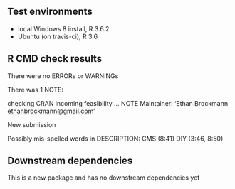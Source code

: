 ## Test environments
* local Windows 8 install, R 3.6.2
* Ubuntu (on travis-ci), R 3.6

## R CMD check results
There were no ERRORs or WARNINGs

There was 1 NOTE:

checking CRAN incoming feasibility ... NOTE
  Maintainer: ‘Ethan Brockmann <ethanbrockmann@gmail.com>’
  
  New submission
  
  Possibly mis-spelled words in DESCRIPTION:
    CMS (8:41)
    DIY (3:46, 8:50)

## Downstream dependencies
This is a new package and has no downstream dependencies yet
